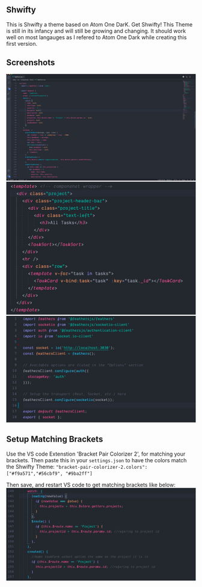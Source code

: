 ## Shwifty

This is Shwifty a theme based on Atom One DarK. Get Shwifty! This Theme is still in its infancy and will still be growing and changing. It should work well on most langauges as I refered to Atom One Dark while creating this first version.

## Screenshots
![ScreenShot](/images/shwifty-thumbnail.jpg)
![ScreenShot](/images/html-thumbnail.jpg)
![ScreenShot](/images/imports-thumbnail.jpg)

## Setup Matching Brackets
Use the VS code Extenstion 'Bracket Pair Colorizer 2', for matching your brackets. 
Then paste this in your `settings.json` to have the colors match the Shwifty Theme:
`"bracket-pair-colorizer-2.colors": ["#f9a571","#56cbf9", "#9ba2ff"]`

Then save, and restart VS code to get matching brackets like below:
![ScreenShot](/images/bracket-matching-thumbnail.jpg)


